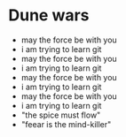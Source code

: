 # Dune wars 

* may the force be with you
* i am trying to learn git
* may the force be with you
* i am trying to learn git
* may the force be with you
* i am trying to learn git
* may the force be with you
* i am trying to learn git
* "the spice must flow"
* "feear is the mind-killer"